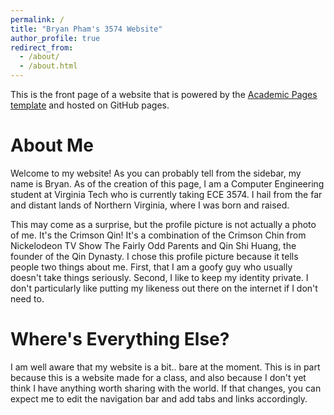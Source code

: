 ```yaml
---
permalink: /
title: "Bryan Pham's 3574 Website"
author_profile: true
redirect_from: 
  - /about/
  - /about.html
---
```


This is the front page of a website that is powered by the [Academic Pages template](https://github.com/academicpages/academicpages.github.io) and hosted on GitHub pages.

About Me
======
Welcome to my website! As you can probably tell from the sidebar, my name is Bryan. As of the creation of this page, I am a Computer Engineering student at Virginia Tech who is currently taking ECE 3574. I hail from the far and distant lands of Northern Virginia, where I was born and raised.

This may come as a surprise, but the profile picture is not actually a photo of me. It's the Crimson Qin! It's a combination of the Crimson Chin from Nickelodeon TV Show The Fairly Odd Parents and Qin Shi Huang, the founder of the Qin Dynasty. I chose this profile picture because it tells people two things about me. First, that I am a goofy guy who usually doesn't take things seriously. Second, I like to keep my identity private. I don't particularly like putting my likeness out there on the internet if I don't need to.

Where's Everything Else?
======
I am well aware that my website is a bit.. bare at the moment. This is in part because this is a website made for a class, and also because I don't yet think I have anything worth sharing with the world. If that changes, you can expect me to edit the navigation bar and add tabs and links accordingly.